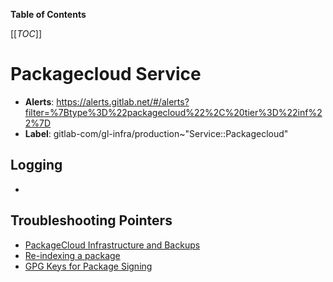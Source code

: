 <!-- MARKER: do not edit this section directly. Edit services/service-catalog.yml then run scripts/generate-docs -->

**Table of Contents**

[[_TOC_]]

# Packagecloud Service

* **Alerts**: <https://alerts.gitlab.net/#/alerts?filter=%7Btype%3D%22packagecloud%22%2C%20tier%3D%22inf%22%7D>
* **Label**: gitlab-com/gl-infra/production~"Service::Packagecloud"

## Logging

* []()

## Troubleshooting Pointers

* [PackageCloud Infrastructure and Backups](infrastructure.md)
* [Re-indexing a package](reindex-package.md)
* [GPG Keys for Package Signing](../packaging/manage-package-signing-keys.md)
<!-- END_MARKER -->

<!-- ## Summary -->

<!-- ## Architecture -->

<!-- ## Performance -->

<!-- ## Scalability -->

<!-- ## Availability -->

<!-- ## Durability -->

<!-- ## Security/Compliance -->

<!-- ## Monitoring/Alerting -->

<!-- ## Links to further Documentation -->
